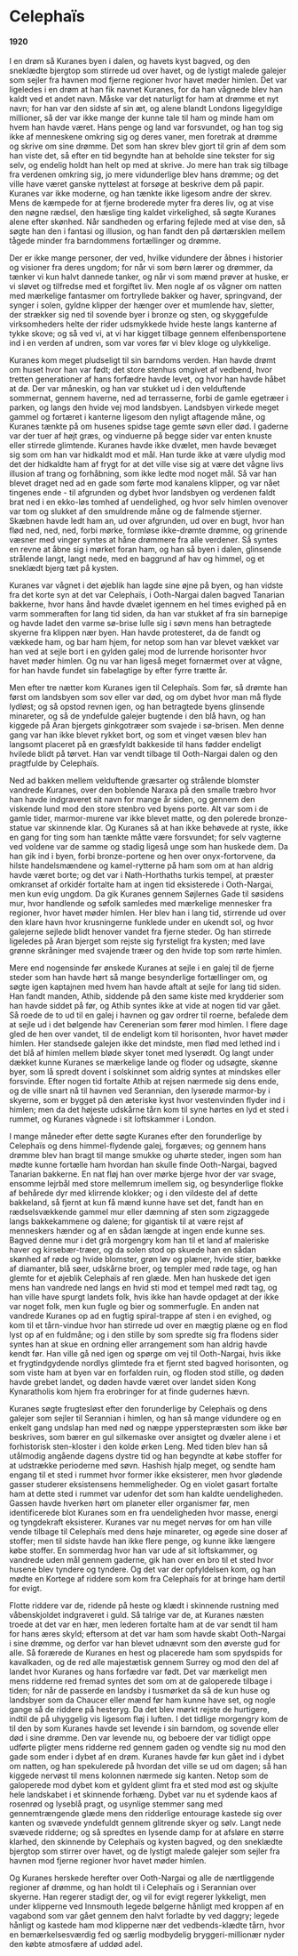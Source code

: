 # Celephaïs

#### 1920

I en drøm så Kuranes byen i dalen, og havets kyst bagved, og den sneklædte bjergtop som stirrede ud over havet, og de lystigt malede galejer som sejler fra havnen mod fjerne regioner hvor havet møder himlen. Det var ligeledes i en drøm at han fik navnet Kuranes, for da han vågnede blev han kaldt ved et andet navn. Måske var det naturligt for ham at drømme et nyt navn; for han var den sidste af sin æt, og alene blandt Londons ligegyldige millioner, så der var ikke mange der kunne tale til ham og minde ham om hvem han havde været. Hans penge og land var forsvundet, og han tog sig ikke af menneskene omkring sig og deres vaner, men foretrak at drømme og skrive om sine drømme. Det som han skrev blev gjort til grin af dem som han viste det, så efter en tid begyndte han at beholde sine tekster for sig selv, og endelig holdt han helt op med at skrive. Jo mere han trak sig tilbage fra verdenen omkring sig, jo mere vidunderlige blev hans drømme; og det ville have været ganske nytteløst at forsøge at beskrive dem på papir. Kuranes var ikke moderne, og han tænkte ikke ligesom andre der skrev. Mens de kæmpede for at fjerne broderede myter fra deres liv, og at vise den nøgne rædsel, den hæslige ting kaldet virkelighed, så søgte Kuranes alene efter skønhed. Når sandheden og erfaring fejlede med at vise den, så søgte han den i fantasi og illusion, og han fandt den på dørtærsklen mellem tågede minder fra barndommens fortællinger og drømme.

Der er ikke mange personer, der ved, hvilke vidundere der åbnes i historier og visioner fra deres ungdom; for når vi som børn lærer og drømmer, da tænker vi kun halvt dannede tanker, og når vi som mænd prøver at huske, er vi sløvet og tilfredse med et forgiftet liv. Men nogle af os vågner om natten med mærkelige fantasmer om fortryllede bakker og haver, springvand, der synger i solen, gyldne klipper der hænger over et mumlende hav, sletter, der strækker sig ned til sovende byer i bronze og sten, og skyggefulde virksomheders helte der rider udsmykkede hvide heste langs kanterne af tykke skove; og så ved vi, at vi har kigget tilbage gennem elfenbensportene ind i en verden af undren, som var vores før vi blev kloge og ulykkelige.

Kuranes kom meget pludseligt til sin barndoms verden. Han havde drømt om huset hvor han var født; det store stenhus omgivet af vedbend, hvor tretten generationer af hans forfædre havde levet, og hvor han havde håbet at dø. Der var måneskin, og han var stukket ud i den velduftende sommernat, gennem haverne, ned ad terrasserne, forbi de gamle egetræer i parken, og langs den hvide vej mod landsbyen. Landsbyen virkede meget gammel og fortæret i kanterne ligesom den nyligt aftagende måne, og Kuranes tænkte på om husenes spidse tage gemte søvn eller død. I gaderne var der tuer af højt græs, og vinduerne på begge sider var enten knuste eller stirrede glimtende. Kuranes havde ikke dvælet, men havde bevæget sig som om han var hidkaldt mod et mål. Han turde ikke at være ulydig mod det der hidkaldte ham af frygt for at det ville vise sig at være det vågne livs illusion af trang og forhåbning, som ikke ledte mod noget mål. Så var han blevet draget ned ad en gade som førte mod kanalens klipper, og var nået tingenes ende - til afgrunden og dybet hvor landsbyen og verdenen faldt brat ned i en ekko-løs tomhed af uendelighed, og hvor selv himlen ovenover var tom og slukket af den smuldrende måne og de falmende stjerner. Skæbnen havde ledt ham an, ud over afgrunden, ud over en bugt, hvor han flød ned, ned, ned, forbi mørke, formløse ikke-drømte drømme, og grinende væsner med vinger syntes at håne drømmere fra alle verdener. Så syntes en revne at åbne sig i mørket foran ham, og han så byen i dalen, glinsende strålende langt, langt nede, med en baggrund af hav og himmel, og et sneklædt bjerg tæt på kysten.

Kuranes var vågnet i det øjeblik han lagde sine øjne på byen, og han vidste fra det korte syn at det var Celephaïs, i Ooth-Nargai dalen bagved Tanarian bakkerne, hvor hans ånd havde dvælet igennem en hel times evighed på en varm sommeraften for lang tid siden, da han var stukket af fra sin barnepige og havde ladet den varme sø-brise lulle sig i søvn mens han betragtede skyerne fra klippen nær byen. Han havde protesteret, da de fandt og vækkede ham, og bar ham hjem, for netop som han var blevet vækket var han ved at sejle bort i en gylden galej mod de lurrende horisonter hvor havet møder himlen. Og nu var han ligeså meget fornærmet over at vågne, for han havde fundet sin fabelagtige by efter fyrre trætte år.

Men efter tre nætter kom Kuranes igen til Celephaïs. Som før, så drømte han først om landsbyen som sov eller var død, og om dybet hvor man må flyde lydløst; og så opstod revnen igen, og han betragtede byens glinsende minareter, og så de yndefulde galejer bugtende i den blå havn, og han kiggede på Aran bjergets ginkgotræer som svajede i sø-brisen. Men denne gang var han ikke blevet rykket bort, og som et vinget væsen blev han langsomt placeret på en græsfyldt bakkeside til hans fødder endeligt hvilede blidt på tørvet. Han var vendt tilbage til Ooth-Nargai dalen og den pragtfulde by Celephaïs.

Ned ad bakken mellem velduftende græsarter og strålende blomster vandrede Kuranes, over den boblende Naraxa på den smalle træbro hvor han havde indgraveret sit navn for mange år siden, og gennem den viskende lund mod den store stenbro ved byens porte. Alt var som i de gamle tider, marmor-murene var ikke blevet matte, og den polerede bronze-statue var skinnende klar. Og Kuranes så at han ikke behøvede at ryste, ikke en gang for ting som han tænkte måtte være forsvundet; for selv vagterne ved voldene var de samme og stadig ligeså unge som han huskede dem. Da han gik ind i byen, forbi bronze-portene og hen over onyx-fortorvene, da hilste handelsmændene og kamel-rytterne på ham som om at han aldrig havde været borte; og det var i Nath-Horthaths turkis tempel, at præster omkranset af orkidér fortalte ham at ingen tid eksisterede i Ooth-Nargai, men kun evig ungdom. Da gik Kuranes gennem Søjlernes Gade til søsidens mur, hvor handlende og søfolk samledes med mærkelige mennesker fra regioner, hvor havet møder himlen. Her blev han i lang tid, stirrende ud over den klare havn hvor krusningerne funklede under en ukendt sol, og hvor galejerne sejlede blidt henover vandet fra fjerne steder. Og han stirrede ligeledes på Aran bjerget som rejste sig fyrsteligt fra kysten; med lave grønne skråninger med svajende træer og den hvide top som rørte himlen.

Mere end nogensinde før ønskede Kuranes at sejle i en galej til de fjerne steder som han havde hørt så mange besynderlige fortællinger om, og søgte igen kaptajnen med hvem han havde aftalt at sejle for lang tid siden. Han fandt manden, Athib, siddende på den same kiste med krydderier som han havde siddet på før, og Athib syntes ikke at vide at nogen tid var gået. Så roede de to ud til en galej i havnen og gav ordrer til roerne, befalede dem at sejle ud i det bølgende hav Cerenerian som fører mod himlen. I flere dage gled de hen over vandet, til de endeligt kom til horisonten, hvor havet møder himlen. Her standsede galejen ikke det mindste, men flød med lethed ind i det blå af himlen mellem bløde skyer tonet med lyserødt. Og langt under dækket kunne Kuranes se mærkelige lande og floder og udsøgte, skønne byer, som lå spredt dovent i solskinnet som aldrig syntes at mindskes eller forsvinde. Efter nogen tid fortalte Athib at rejsen nærmede sig dens ende, og de ville snart nå til havnen ved Serannian, den lyserøde marmor-by i skyerne, som er bygget på den æteriske kyst hvor vestenvinden flyder ind i himlen; men da det højeste udskårne tårn kom til syne hørtes en lyd et sted i rummet, og Kuranes vågnede i sit loftskammer i London.

I mange måneder efter dette søgte Kuranes efter den forunderlige by Celephaïs og dens himmel-flydende galej, forgæves; og gennem hans drømme blev han bragt til mange smukke og uhørte steder, ingen som han mødte kunne fortælle ham hvordan han skulle finde Ooth-Nargai, bagved Tanarian bakkerne. En nat fløj han over mørke bjerge hvor der var svage, ensomme lejrbål med store mellemrum imellem sig, og besynderlige flokke af behårede dyr med klirrende klokker; og i den vildeste del af dette bakkeland, så fjernt at kun få mænd kunne have set det, fandt han en rædselsvækkende gammel mur eller dæmning af sten som zigzaggede langs bakkekammene og dalene; for gigantisk til at være rejst af menneskers hænder og af en sådan længde at ingen ende kunne ses. Bagved denne mur i det grå morgengry kom han til et land af maleriske haver og kirsebær-træer, og da solen stod op skuede han en sådan skønhed af røde og hvide blomster, grøn løv og plæner, hvide stier, bække af diamanter, blå søer, udskårne broer, og templer med røde tage, og han glemte for et øjeblik Celephaïs af ren glæde. Men han huskede det igen mens han vandrede ned langs en hvid sti mod et tempel med rødt tag, og han ville have spurgt landets folk, hvis ikke han havde opdaget at der ikke var noget folk, men kun fugle og bier og sommerfugle. En anden nat vandrede Kuranes op ad en fugtig spiral-trappe af sten i en evighed, og kom til et tårn-vindue hvor han stirrede ud over en mægtig plæne og en flod lyst op af en fuldmåne; og i den stille by som spredte sig fra flodens sider syntes han at skue en ordning eller arrangement som han aldrig havde kendt før. Han ville gå ned igen og spørge om vej til Ooth-Nargai, hvis ikke et frygtindgydende nordlys glimtede fra et fjernt sted bagved horisonten, og som viste ham at byen var en forfalden ruin, og floden stod stille, og døden havde grebet landet, og døden havde været over landet siden Kong Kynaratholis kom hjem fra erobringer for at finde gudernes hævn.

Kuranes søgte frugtesløst efter den forunderlige by Celephaïs og dens galejer som sejler til Serannian i himlen, og han så mange vidundere og en enkelt gang undslap han med nød og næppe ypperstepræsten som ikke bør beskrives, som bærer en gul silkemaske over ansigtet og dvæler alene i et forhistorisk sten-kloster i den kolde ørken Leng. Med tiden blev han så utålmodig angående dagens dystre tid og han begyndte at købe stoffer for at udstrække perioderne med søvn. Hashish hjalp meget, og sendte ham engang til et sted i rummet hvor former ikke eksisterer, men hvor glødende gasser studerer eksistensens hemmeligheder. Og en violet gasart fortalte ham at dette sted i rummet var udenfor det som han kaldte uendeligheden. Gassen havde hverken hørt om planeter eller organismer før, men identificerede blot Kuranes som en fra uendeligheden hvor masse, energi og tyngdekraft eksisterer. Kuranes var nu meget nervøs for om han ville vende tilbage til Celephaïs med dens høje minareter, og øgede sine doser af stoffer; men til sidste havde han ikke flere penge, og kunne ikke længere købe stoffer. En sommerdag hvor han var ude af sit loftskammer, og vandrede uden mål gennem gaderne, gik han over en bro til et sted hvor husene blev tyndere og tyndere. Og det var der opfyldelsen kom, og han mødte en Kortege af riddere som kom fra Celephaïs for at bringe ham dertil for evigt.

Flotte riddere var de, ridende på heste og klædt i skinnende rustning med våbenskjoldet indgraveret i guld. Så talrige var de, at Kuranes næsten troede at det var en hær, men lederen fortalte ham at de var sendt til ham for hans æres skyld; eftersom at det var ham som havde skabt Ooth-Nargai i sine drømme, og derfor var han blevet udnævnt som den øverste gud for alle. Så forærede de Kuranes en hest og placerede ham som spydspids for kavalkaden, og de red alle majestætisk gennem Surrey og mod den del af landet hvor Kuranes og hans forfædre var født. Det var mærkeligt men mens ridderne red fremad syntes det som om at de galoperede tilbage i tiden; for når de passerde en landsby i tusmørket da så de kun huse og landsbyer som da Chaucer eller mænd før ham kunne have set, og nogle gange så de riddere på hesteryg. Da det blev mørkt rejste de hurtigere, indtil de på uhyggelig vis ligesom fløj i luften. I det tidlige morgengry kom de til den by som Kuranes havde set levende i sin barndom, og sovende eller død i sine drømme. Den var levende nu, og beboere der var tidligt oppe udførte pligter mens ridderne red gennem gaden og vendte sig nu mod den gade som ender i dybet af en drøm. Kuranes havde før kun gået ind i dybet om natten, og han spekulerede på hvordan det ville se ud om dagen; så han kiggede nervøst til mens kolonnen nærmede sig kanten. Netop som de galoperede mod dybet kom et gyldent glimt fra et sted mod øst og skjulte hele landskabet i et skinnende forhæng. Dybet var nu et sydende kaos af rosenrød og lyseblå pragt, og usynlige stemmer sang med gennemtrængende glæde mens den ridderlige entourage kastede sig over kanten og svævede yndefuldt gennem glitrende skyer og sølv. Langt nede svævede ridderne; og så spredtes en lysende damp for at afsløre en større klarhed, den skinnende by Celephaïs og kysten bagved, og den sneklædte bjergtop som stirrer over havet, og de lystigt malede galejer som sejler fra havnen mod fjerne regioner hvor havet møder himlen.

Og Kuranes herskede herefter over Ooth-Nargai og alle de nærtliggende regioner af drømme, og han holdt til i Celephaïs og i Serannian over skyerne. Han regerer stadigt der, og vil for evigt regerer lykkeligt, men under klipperne ved Innsmouth legede bølgerne hånligt med kroppen af en vagabond som var gået gennem den halvt forladte by ved daggry; legede hånligt og kastede ham mod klipperne nær det vedbends-klædte tårn, hvor en bemærkelsesværdig fed og særlig modbydelig bryggeri-millionær nyder den købte atmosfære af uddød adel.
